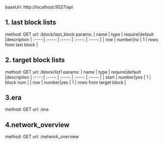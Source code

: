 
baseUrl: http://localhost:9527/api
## 1. last block lists
method: GET
url: /block/last_block
params: 
| name | type |  require|default   |description
| :----:| :----:   | :----:  | :----: |  :----: |
| row | number|no |  1 | rows from last block |

## 2. target block lists
method: GET
url: /block/list1
params: 
| name | type |  require|default   |description
| :----:| :----:   | :----:  | :----: |  :----: |
| start | number|yes |  1 | block num |
| row | number|yes |  1 | rows from target block |
## 3.era
method: GET
url: /era
## 4.network_overview
method: GET
url: /network_overview











